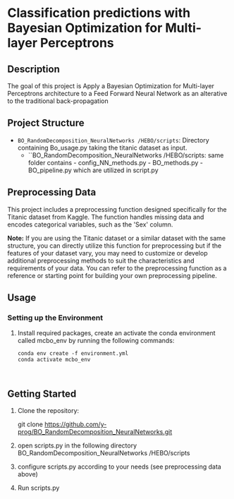 # Classification predictions with Bayesian Optimization for Multi-layer Perceptrons 
## Description

The goal of this project is Apply a Bayesian Optimization for Multi-layer Perceptrons architecture
to a Feed Forward Neural Network as an alterative to the traditional back-propagation


## Project Structure

- `BO_RandomDecomposition_NeuralNetworks
/HEBO/scripts`: Directory containing Bo_usage.py taking the titanic dataset as input.
  - ``BO_RandomDecomposition_NeuralNetworks
/HEBO/scripts: same folder contains
           - config_NN_methods.py
           - BO_methods.py
           - BO_pipeline.py
    which are utilized in script.py
## Preprocessing Data

This project includes a preprocessing function designed specifically for the Titanic dataset from Kaggle. 
The function handles missing data and encodes categorical variables, such as the 'Sex' column.

**Note:** If you are using the Titanic dataset or a similar dataset with the same structure, you can directly utilize this function for preprocessing
but if the features of your dataset vary, you may need to customize or develop additional preprocessing methods to suit the characteristics and requirements of your data.
You can refer to the preprocessing function as a reference or starting point for building your own preprocessing pipeline.

## Usage

### Setting up the Environment

1. Install required packages, create an activate the conda environment called mcbo_env by running the following commands:
   
   ```
   conda env create -f environment.yml
   conda activate mcbo_env
  


## Getting Started
1. Clone the repository:
   
   git clone https://github.com/y-prog/BO_RandomDecomposition_NeuralNetworks.git

2. open scripts.py in the following directory BO_RandomDecomposition_NeuralNetworks
/HEBO/scripts

3. configure scripts.py according to your needs (see preprocessing data above)

4. Run scripts.py 
   
